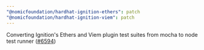```yaml
---
"@nomicfoundation/hardhat-ignition-ethers": patch
"@nomicfoundation/hardhat-ignition-viem": patch
---
```


Converting Ignition's Ethers and Viem plugin test suites from mocha to node test runner ([#6594](https://github.com/NomicFoundation/hardhat/pull/6594))
